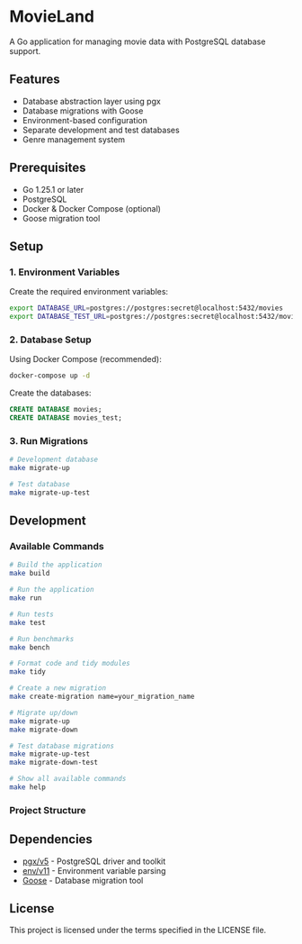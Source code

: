 # MovieLand

A Go application for managing movie data with PostgreSQL database support.

## Features

- Database abstraction layer using pgx
- Database migrations with Goose
- Environment-based configuration
- Separate development and test databases
- Genre management system

## Prerequisites

- Go 1.25.1 or later
- PostgreSQL
- Docker & Docker Compose (optional)
- Goose migration tool

## Setup

### 1. Environment Variables

Create the required environment variables:

```bash
export DATABASE_URL=postgres://postgres:secret@localhost:5432/movies
export DATABASE_TEST_URL=postgres://postgres:secret@localhost:5432/movies_test
```

### 2. Database Setup

Using Docker Compose (recommended):

```bash
docker-compose up -d
```

Create the databases:

```sql
CREATE DATABASE movies;
CREATE DATABASE movies_test;
```

### 3. Run Migrations

```bash
# Development database
make migrate-up

# Test database
make migrate-up-test
```

## Development

### Available Commands

```bash
# Build the application
make build

# Run the application
make run

# Run tests
make test

# Run benchmarks
make bench

# Format code and tidy modules
make tidy

# Create a new migration
make create-migration name=your_migration_name

# Migrate up/down
make migrate-up
make migrate-down

# Test database migrations
make migrate-up-test
make migrate-down-test

# Show all available commands
make help
```

### Project Structure

## Dependencies

- [pgx/v5](https://github.com/jackc/pgx) - PostgreSQL driver and toolkit
- [env/v11](https://github.com/caarlos0/env) - Environment variable parsing
- [Goose](https://github.com/pressly/goose) - Database migration tool

## License

This project is licensed under the terms specified in the LICENSE file.

